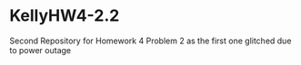 # KellyHW4-2.2
Second Repository for Homework 4 Problem 2 as the first one glitched due to power outage
